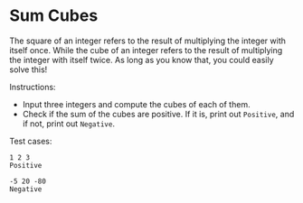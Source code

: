 # Sum Cubes

The square of an integer refers to the result of multiplying the integer with itself once.
While the cube of an integer refers to the result of multiplying the integer with itself twice.
As long as you know that, you could easily solve this!

Instructions:

* Input three integers and compute the cubes of each of them.
* Check if the sum of the cubes are positive. If it is, print out `Positive`, and if not, print out `Negative`.

Test cases:

```shell
1 2 3
Positive

-5 20 -80
Negative
```
